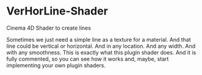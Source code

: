 # VerHorLine-Shader
Cinema 4D Shader to create lines


Sometimes we just need a simple line as a texture for a material.
And that line could be vertical or horizontal.
And in any location.
And any width.
And with any smoothness.
This is exactly what this plugin shader does.
And it is fully commented, so you can see how it works and, maybe, start implementing your own plugin shaders.

